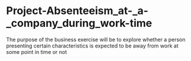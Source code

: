 # Project-Absenteeism_at-_a-_company_during_work-time
The purpose of the business exercise will be to explore whether a person presenting certain characteristics is expected to be away from work at some point in time or not
